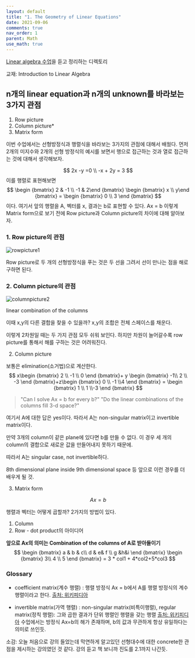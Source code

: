 ```yaml
---
layout: default
title: "1. The Geometry of Linear Equations"
date: 2021-09-06
comments: true
nav_order: 1
parent: Math
use_math: true
---
```






[Linear algebra 수업](https://www.youtube.com/watch?v=J7DzL2_Na80&list=LL&index=6&t=125s)을 듣고 정리하는 디렉토리

교재: Introduction to Linear Algebra



## n개의 linear equation과 n개의 unknown를 바라보는 3가지 관점

1. Row picture
2. Column picture*
3. Matrix form



이번 수업에서는 선형방정식과 행렬식을 바라보는 3가지의 관점에 대해서 배웠다. 먼저 2개의 미지수와 2개의 선형 방정식의 예시를 보면서 행으로 접근하는 것과 열로 접근하는 것에 대해서 생각해보자.


$$
2x -y  =0 \\
-x + 2y = 3
$$
이를 행렬로 표현해보면 
$$
\begin {bmatrix} 2 & -1 \\
				-1 &  2\end {bmatrix} \begin {bmatrix} x \\ y\end {bmatrix} = \begin {bmatrix} 0 \\ 3 \end {bmatrix}
$$
이다. 여기서 앞의 행렬을 A, 벡터를 x, 결과는 b로 표현할 수 있다. Ax = b 이렇게 Matrix form으로 보기 전에 Row picture과 Column picture의 차이에 대해 알아보자.



### 1. Row picture의 관점

![rowpicture1](https://github.com/terri1102/terri1102.github.io/blob/master/assets/images/math/rowpicture1.jpg?raw=true)



Row picture로 두 개의 선형방정식을 푸는 것은 두 선을 그려서 선이 만나는 점을 해로 구하면 된다.



### 2. Column picture의 관점

![columnpicture2](https://github.com/terri1102/terri1102.github.io/blob/master/assets/images/math/columnpicture2.jpg?raw=true)

linear combination of the columns

이때 x,y의 다른 결합을 찾을 수 있을까? x,y의 조합은 전체 스페이스를 채운다.



이렇게 2차원일 때는 두 가지 관점 모두 쉬워 보인다. 하지만 차원이 늘어갈수록 row picture를 통해서 해를 구하는 것은 어려워진다.





2. Column picture

보통은 elimination(소거법)으로 계산한다. 
$$
x\begin {bmatrix} 2 \\ -1 \\ 0 \end {bmatrix}+ y \begin {bmatrix} -1\\ 2 \\ -3 \end {bmatrix}+z\begin {bmatrix} 0 \\ -1 \\4 \end {bmatrix} = \begin {bmatrix} 1 \\ 1 \\-3 \end {bmatrix}
$$

> "Can I solve Ax = b for every b?" "Do the linear combinations of the columns fill 3-d space?"

여기서 A에 대한 답은 yes이다. 따라서 A는 non-singular matrix이고 invertible matrix이다.



만약 3개의 column이 같은 plane에 있다면 b를 만들 수 없다. 이 경우 세 개의 column의 결합으로 새로운 값을 만들어내지 못하기 때문에.

따라서 A는 singular case, not invertible하다.



 8th dimensional plane inside 9th dimensional space 등 앞으로 이런 경우를 더 배우게 될 것.



3. Matrix form

$$
Ax=b
$$

행렬과 벡터는 어떻게 곱할까? 2가지의 방법이 있다.

1. Column 
2. Row - dot product의 아이디어

**앞으로 Ax의 의미는 Combination of the columns of A로 받아들이기**
$$
\begin {bmatrix} a & b & c\\ d & e& f \\ g &h&i \end {bmatrix} \begin {bmatrix} 3\\ 4 \\ 5 \end {bmatrix} = 3 * col1 + 4*col2+5*col3
$$




### Glossary

* coefficient matrix(계수 행렬) : 행렬 방정식 Ax = b에서 A를 행렬 방정식의 계수 행렬이라고 한다. [출처: 위키피디아](https://ko.wikipedia.org/wiki/%EC%B2%A8%EA%B0%80_%ED%96%89%EB%A0%AC)

* invertible matrix(가역 행렬) : non-singular matrix(비특이행렬), regular matrix(정칙 행렬): 그와 곱한 결과가 단위 행렬인 행렬을 갖는 행렬  [출처: 위키피디아](https://ko.wikipedia.org/wiki/%EA%B0%80%EC%97%AD%ED%96%89%EB%A0%AC) 수업에서는 방정식 Ax=b의 해가 존재하며, b의 값과 무관하게 항상 유일하다는 의미로 쓰인듯.



소감: 오늘 처음으로 강의 들었는데 막연하게 알고있던 선형대수에 대한 concrete한 관점을 제시하는 강의였던 것 같다. 강의 듣고 책 보니까 진도를 2.1까지 나간듯.


